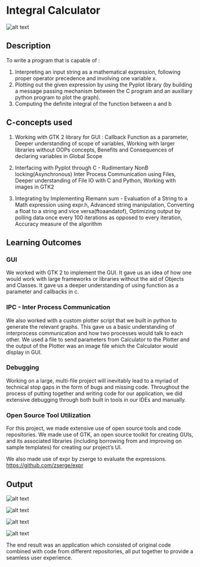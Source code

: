 # Integral Calculator


![alt text](https://raw.githubusercontent.com/AdityaNG/Integral-Calculator/master/images/3.png "Output")


## Description
To write a program that is capable of :
1. Interpreting an input string as a mathematical expression, following proper
operator precedence and involving one variable x.
2. Plotting out the given expression by using the Pyplot library (by building a
message passing mechanism between the C program and an auxiliary python
program to plot the graph).
3. Computing the definite integral of the function between a and b
## C-concepts used
1. Working with GTK 2 library for GUI : Callback Function as a parameter, Deeper understanding of scope of variables, Working with larger libraries without OOPs concepts, Benefits and Consequences of declaring variables in Global Scope
  
2. Interfacing with Pyplot through C - Rudimentary NonB locking(Asynchronous) Inter Process Communication using Files, Deeper understanding of File IO with C and Python, Working with images in GTK2

3. Integrating by Implementing Riemann sum - Evaluation of a String to a Math expression using expr.h, Advanced string manipulation, Converting a float to a string and vice versa(ftoaandatof), Optimizing output by polling data once every 100 iterations as opposed
to every iteration, Accuracy measure of the algorithm

## Learning Outcomes
### GUI
We worked with GTK 2 to implement the GUI. It gave us an idea of how one would work with large frameworks or libraries without the aid of Objects and Classes. It gave us a deeper understanding of using function as a parameter and callbacks in c.
### IPC - Inter Process Communication
We also worked with a custom plotter script that we built in python to generate the relevant graphs. This gave us a basic understanding of interprocess communication and how two processes would talk to each other.
We used a file to send parameters from Calculator to the Plotter and the output of the Plotter was an image file which the Calculator would display in GUI.
### Debugging
Working on a large, multi-file project will inevitably lead to a myriad of technical stop gaps in the form of bugs and missing code. Throughout the process of putting together and writing code for our application, we did extensive debugging through both built in tools in our IDEs and manually.
### Open Source Tool Utilization
For this project, we made extensive use of open source tools and code repositories.
We made use of GTK, an open source toolkit for creating GUIs, and its associated libraries (including borrowing from and improving on sample templates) for creating our project’s UI.

We also made use of expr by zserge to evaluate the expressions. https://github.com/zserge/expr

## Output

![alt text](https://raw.githubusercontent.com/AdityaNG/Integral-Calculator/master/images/1.png "Output")

![alt text](https://raw.githubusercontent.com/AdityaNG/Integral-Calculator/master/images/2.png "Output")

![alt text](https://raw.githubusercontent.com/AdityaNG/Integral-Calculator/master/images/3.png "Output")

![alt text](https://raw.githubusercontent.com/AdityaNG/Integral-Calculator/master/images/4.png "Output")
 
The end result was an application which consisted of original code combined with code from different repositories, all put together to provide a seamless user experience.
